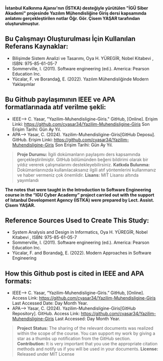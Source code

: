 **İstanbul Kalkınma Ajansı'nın (İSTKA) desteğiyle yürütülen "İGÜ Siber Akademi" projesinde Yazılım Mühendisliğine Giriş dersi kapsamında anlatımı gerçekleştirilen notlar Öğr. Gör. Çisem YAŞAR tarafından oluşturulmuştur.**

## Bu Çalışmayı Oluşturulması İçin Kullanılan Referans Kaynaklar:
- Bilişimde Sistem Analizi ve Tasarımı, Oya H. YÜREGİR, Nobel Kitabevi , ISBN: 975-85-61-05-7
- Sommerville, I. (2011). Software engineering (ed.). America: Pearson Education Inc.
- Yücalar, F. ve Borandağ, E. (2022). Yazılım Mühendisliğinde Modern Yaklaşımlar

## Bu Github paylaşımının IEEE ve APA formatlarınada atıf verilme şekli:
- IEEE--> C. Yasar, "Yazilim-Muhendisligine-Giris." GitHub, [Online]. Erişim Linki: https://github.com/cyasar34/Yazilim-Muhendisligine-Giris Son Erişim Tarihi: Gün Ay Yıl.
- APA--> Yasar, C. (2024). Yazilim-Muhendisligine-Giris[GitHub Deposu]. GitHub. Erişim Linki: https://github.com/cyasar34/Yazilim-Muhendisligine-Giris Son Erişim Tarihi: Gün Ay Yıl.
  
> **Proje Durumu:** İlgili dokümanların paylaşımı ders kapsamında gerçekleştirilmiştir. GitHub bölümünden beğeni bildirimi olarak bir yıldız vererek çalışmalarımı destekleyebilirsiniz. 
> **Katkıda Bulunma:** Dokümanlarınızda kullanılacaksanız ilgili atıf yöntemlerini kullanmanız ve haber vermeniz çok önemlidir. 
> **Lisans:** MIT Lisansı altında yayımlandı



**The notes that were taught in the Introduction to Software Engineering course in the “IGU Cyber Academy” project carried out with the support of Istanbul Development Agency (ISTKA) were prepared by Lect. Assist. Çisem YAŞAR.**

## Reference Sources Used to Create This Study:
- System Analysis and Design in Informatics, Oya H. YÜREGİR, Nobel Kitabevi , ISBN: 975-85-61-05-7
- Sommerville, I. (2011). Software engineering (ed.). America: Pearson Education Inc.
- Yücalar, F. and Borandağ, E. (2022). Modern Approaches in Software Engineering

## How this Github post is cited in IEEE and APA formats:
- IEEE--> C. Yasar, “Yazilim-Muhendisligine-Giris.” GitHub, [Online]. Access Link: https://github.com/cyasar34/Yazilim-Muhendisligine-Giris Last Accessed Date: Day Month Year.
- APA--> Yasar, C. (2024). Yazilim-Muhendisligine-Giris[GitHub Repository]. GitHub. Access Link: https://github.com/cyasar34/Yazilim-Muhendisligine-Giris Last Accessed: Day Month Year.

> **Project Status:** The sharing of the relevant documents was realized within the scope of the course. You can support my work by giving a star as a thumbs up notification from the GitHub section. 
> **Contribution:** It is very important that you use the appropriate citation methods and notify us if you will be used in your documents. 
> **License:** Released under MIT License
